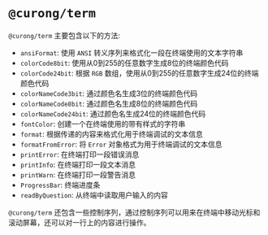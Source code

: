 # `@curong/term`

`@curong/term` 主要包含以下的方法:

- `ansiFormat`: 使用 `ANSI` 转义序列来格式化一段在终端使用的文本字符串
- `colorCode8bit`: 使用从0到255的任意数字生成8位的终端颜色代码
- `colorCode24bit`: 根据 `RGB` 数组，使用从0到255的任意数字生成24位的终端颜色代码
- `colorNameCode3bit`: 通过颜色名生成3位的终端颜色代码
- `colorNameCode8bit`: 通过颜色名生成8位的终端颜色代码
- `colorNameCode24bit`: 通过颜色名生成24位的终端颜色代码
- `fontColor`: 创建一个在终端使用的带有样式的字符串
- `format`: 根据传递的内容来格式化用于终端调试的文本信息
- `formatFromError`: 将 `Error` 对象格式为用于终端调试的文本信息
- `printError`: 在终端打印一段错误消息
- `printInfo`: 在终端打印一段文本消息
- `printWarn`: 在终端打印一段警告消息
- `ProgressBar`: 终端进度条
- `readByQuestion`: 从终端中读取用户输入的内容

`@curong/term` 还包含一些控制序列，通过控制序列可以用来在终端中移动光标和滚动屏幕，还可以对一行上的内容进行操作。
